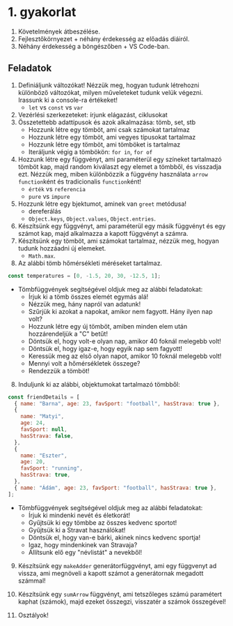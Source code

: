 # 1. gyakorlat

1. Követelmények átbeszélése.
2. Fejlesztőkörnyezet + néhány érdekesség az előadás diáiról.
3. Néhány érdekesség a böngészőben + VS Code-ban.

## Feladatok

1. Definiáljunk változókat! Nézzük meg, hogyan tudunk létrehozni különböző változókat, milyen műveleteket tudunk velük végezni. Irassunk ki a console-ra értékeket!
   - `let` vs `const` vs `var`
2. Vezérlési szerkezeteket: írjunk elágazást, ciklusokat
3. Összetettebb adattípusok és azok alkalmazása: tömb, set, stb
   - Hozzunk létre egy tömböt, ami csak számokat tartalmaz
   - Hozzunk létre egy tömböt, ami vegyes típusokat tartalmaz
   - Hozzunk létre egy tömböt, ami tömböket is tartalmaz
   - Iteráljunk végig a tömbökön: `for in`, `for of`
4. Hozzunk létre egy függvényt, ami paraméterül egy színeket tartalmazó tömböt kap, majd random kiválaszt egy elemet a tömbből, és visszadja ezt. Nézzük meg, miben különbözzik a függvény használata `arrow function`ként és tradicionalis `function`ként!
   - `érték` vs `referencia`
   - `pure` vs `impure`
5. Hozzunk létre egy bjektumot, aminek van `greet` metódusa!
   - dereferálás
   - `Object.keys`, `Object.values`, `Object.entries`.
6. Készítsünk egy függvényt, ami paraméterül egy másik függvényt és egy számot kap, majd alkalmazza a kapott függvényt a számra.
7. Készítsünk egy tömböt, ami számokat tartalmaz, nézzük meg, hogyan tudunk hozzáadni új elemeket.
   - `Math.max`.
8. Az alábbi tömb hőmérsékleti méréseket tartalmaz.

```js
const temperatures = [0, -1.5, 20, 30, -12.5, 1];
```

- Tömbfüggvények segítségével oldjuk meg az alábbi feladatokat:
  - Írjuk ki a tömb összes elemét egymás alá!
  - Nézzük meg, hány napról van adatunk!
  - Szűrjük ki azokat a napokat, amikor nem fagyott. Hány ilyen nap volt?
  - Hozzunk létre egy új tömböt, amiben minden elem után hozzárendeljük a "C" betűt!
  - Döntsük el, hogy volt-e olyan nap, amikor 40 foknál melegebb volt!
  - Döntsük el, hogy igaz-e, hogy egyik nap sem fagyott!
  - Keressük meg az első olyan napot, amikor 10 foknál melegebb volt!
  - Mennyi volt a hőmérsékletek összege?
  - Rendezzük a tömböt!

8. Induljunk ki az alábbi, objektumokat tartalmazó tömbből:

```js
const friendDetails = [
  { name: "Barna", age: 23, favSport: "football", hasStrava: true },
  {
    name: "Matyi",
    age: 24,
    favSport: null,
    hasStrava: false,
  },
  {
    name: "Eszter",
    age: 20,
    favSport: "running",
    hasStrava: true,
  },
  { name: "Ádám", age: 23, favSport: "football", hasStrava: true },
];
```

- Tömbfüggvények segítségével oldjuk meg az alábbi feladatokat:
  - Írjuk ki mindenki nevét és életkorát!
  - Gyűjtsük ki egy tömbbe az összes kedvenc sportot!
  - Gyűjtsük ki a Stravat használókat!
  - Döntsük el, hogy van-e bárki, akinek nincs kedvenc sportja!
  - Igaz, hogy mindenkinek van Stravaja?
  - Állítsunk elő egy "névlistát" a nevekből!

9. Készítsünk egy `makeAdder` generátorfüggvényt, ami egy függvenyt ad vissza, ami megnöveli a kapott számot a generátornak megadott számmal!

10. Készítsünk egy `sumArrow` függvényt, ami tetszőleges számú paramétert kaphat (számok), majd ezeket összegzi, visszatér a számok összegével!

11. Osztályok!
